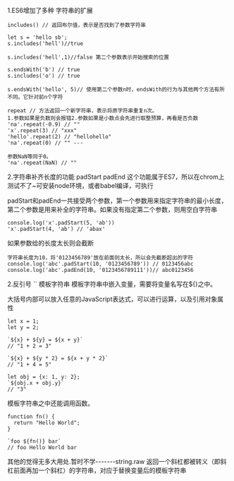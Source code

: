 1.ES6增加了多种 字符串的扩展

	includes() // 返回布尔值，表示是否找到了参数字符串
	
	let s = 'hello sb';
	s.includes('hell')//true
	
	s.includes('hell',1)//false 第二个参数表示开始搜索的位置

	s.endsWith('b') // true
	s.includes('o') // true

	s.endsWith('hello', 5)// 使用第二个参数n时，endsWith的行为与其他两个方法有所不同。它针对前n个字符
	
	repeat // 方法返回一个新字符串，表示将原字符串重复n次。
	1.参数如果是负数则会报错2.参数如果是小数点会先进行取整预算，再看是否负数  'na'.repeat(-0.9) // ""
	'x'.repeat(3) // "xxx"
	'hello'.repeat(2) // "hellohello"
	'na'.repeat(0) // "" ---
	
	参数NaN等同于0。
	'na'.repeat(NaN) // ""

	
2.字符串补齐长度的功能 padStart padEnd 这个功能属于ES7，所以在chrom上测试不了~可安装node环境，或者babel编译，可执行

padStart和padEnd一共接受两个参数，第一个参数用来指定字符串的最小长度，第二个参数是用来补全的字符串。如果没有指定第二个参数，则用空白字符串
	
	console.log('x'.padStart(5, 'ab'))
	'x'.padStart(4, 'ab') // 'abax'

如果参数给的长度太长则会截断
	
	字符串长度为10，将'0123456789'放在前面则太长，所以会先截断超出的字符
	console.log('abc'.padStart(10, '0123456789')) // 0123456abc
	console.log('abc'.padEnd(10, '0123456789111'))// abc0123456	

2.反引号 `` 模板字符串 模板字符串中嵌入变量，需要将变量名写在${}之中。

大括号内部可以放入任意的JavaScript表达式，可以进行运算，以及引用对象属性

	let x = 1;
	let y = 2;
	
	`${x} + ${y} = ${x + y}`
	// "1 + 2 = 3"
	
	`${x} + ${y * 2} = ${x + y * 2}`
	// "1 + 4 = 5"
	
	let obj = {x: 1, y: 2};
	`${obj.x + obj.y}`
	// "3"
模板字符串之中还能调用函数。

	function fn() {
	  return "Hello World";
	}
	
	`foo ${fn()} bar`
	// foo Hello World bar

其他的觉得无多大用处.暂时不学-------string.raw 返回一个斜杠都被转义（即斜杠前面再加一个斜杠）的字符串，对应于替换变量后的模板字符串